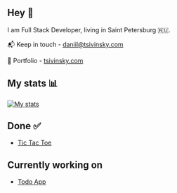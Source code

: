 ## Hey 👋

I am Full Stack Developer, living in Saint Petersburg :ru:.

📬 Keep in touch - daniil@tsivinsky.com

🚀 Portfolio - [tsivinsky.com](https://tsivinsky.com)

## My stats 📊

[![My stats](https://github-readme-stats.vercel.app/api?username=tsivinsky&show_icons=true)](https://github.com/anuraghazra/github-readme-stats)

## Done ✅

- [Tic Tac Toe](https://tic-tac-toe.tsivinsky.com/)

## Currently working on

- [Todo App](https://todo.tsivinsky.com/)
